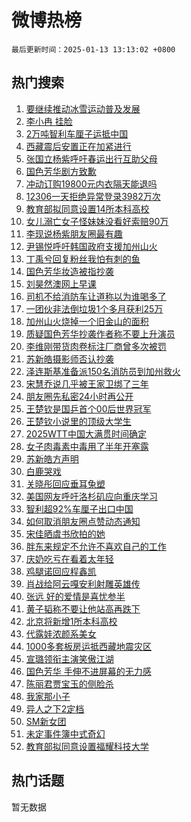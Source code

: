 # 微博热榜

`最后更新时间：2025-01-13 13:13:02 +0800`

## 热门搜索

1. [要继续推动冰雪运动普及发展](https://m.weibo.cn/search?containerid=100103type%3D1%26t%3D10%26q%3D%23%E8%A6%81%E7%BB%A7%E7%BB%AD%E6%8E%A8%E5%8A%A8%E5%86%B0%E9%9B%AA%E8%BF%90%E5%8A%A8%E6%99%AE%E5%8F%8A%E5%8F%91%E5%B1%95%23&stream_entry_id=51&isnewpage=1&extparam=seat%3D1%26stream_entry_id%3D51%26c_type%3D51%26pos%3D0%26q%3D%2523%25E8%25A6%2581%25E7%25BB%25A7%25E7%25BB%25AD%25E6%258E%25A8%25E5%258A%25A8%25E5%2586%25B0%25E9%259B%25AA%25E8%25BF%2590%25E5%258A%25A8%25E6%2599%25AE%25E5%258F%258A%25E5%258F%2591%25E5%25B1%2595%2523%26dgr%3D0%26cate%3D10103%26filter_type%3Drealtimehot%26display_time%3D1736745180%26pre_seqid%3D1736745180734063195307)
1. [李小冉 挂脸](https://m.weibo.cn/search?containerid=100103type%3D1%26t%3D10%26q%3D%E6%9D%8E%E5%B0%8F%E5%86%89+%E6%8C%82%E8%84%B8&stream_entry_id=31&isnewpage=1&extparam=seat%3D1%26stream_entry_id%3D31%26band_rank%3D1%26pos%3D0%26q%3D%25E6%259D%258E%25E5%25B0%258F%25E5%2586%2589%2520%25E6%258C%2582%25E8%2584%25B8%26dgr%3D0%26filter_type%3Drealtimehot%26c_type%3D31%26cate%3D5001%26realpos%3D1%26flag%3D1%26lcate%3D5001%26display_time%3D1736745180%26pre_seqid%3D1736745180734063195307)
1. [2万吨智利车厘子运抵中国](https://m.weibo.cn/search?containerid=100103type%3D1%26t%3D10%26q%3D%232%E4%B8%87%E5%90%A8%E6%99%BA%E5%88%A9%E8%BD%A6%E5%8E%98%E5%AD%90%E8%BF%90%E6%8A%B5%E4%B8%AD%E5%9B%BD%23&stream_entry_id=31&isnewpage=1&extparam=seat%3D1%26stream_entry_id%3D31%26band_rank%3D2%26pos%3D1%26q%3D%25232%25E4%25B8%2587%25E5%2590%25A8%25E6%2599%25BA%25E5%2588%25A9%25E8%25BD%25A6%25E5%258E%2598%25E5%25AD%2590%25E8%25BF%2590%25E6%258A%25B5%25E4%25B8%25AD%25E5%259B%25BD%2523%26dgr%3D0%26filter_type%3Drealtimehot%26c_type%3D31%26cate%3D5001%26realpos%3D2%26flag%3D1%26lcate%3D5001%26display_time%3D1736745180%26pre_seqid%3D1736745180734063195307)
1. [西藏震后安置正在加紧进行](https://m.weibo.cn/search?containerid=100103type%3D1%26t%3D10%26q%3D%23%E8%A5%BF%E8%97%8F%E9%9C%87%E5%90%8E%E5%AE%89%E7%BD%AE%E6%AD%A3%E5%9C%A8%E5%8A%A0%E7%B4%A7%E8%BF%9B%E8%A1%8C%23&stream_entry_id=31&isnewpage=1&extparam=seat%3D1%26stream_entry_id%3D31%26band_rank%3D3%26pos%3D2%26q%3D%2523%25E8%25A5%25BF%25E8%2597%258F%25E9%259C%2587%25E5%2590%258E%25E5%25AE%2589%25E7%25BD%25AE%25E6%25AD%25A3%25E5%259C%25A8%25E5%258A%25A0%25E7%25B4%25A7%25E8%25BF%259B%25E8%25A1%258C%2523%26dgr%3D0%26filter_type%3Drealtimehot%26c_type%3D31%26cate%3D5001%26realpos%3D3%26flag%3D0%26lcate%3D5001%26display_time%3D1736745180%26pre_seqid%3D1736745180734063195307)
1. [张国立杨紫呼吁春运出行互助父母](https://m.weibo.cn/search?containerid=100103type%3D1%26t%3D10%26q%3D%23%E5%BC%A0%E5%9B%BD%E7%AB%8B%E6%9D%A8%E7%B4%AB%E5%91%BC%E5%90%81%E6%98%A5%E8%BF%90%E5%87%BA%E8%A1%8C%E4%BA%92%E5%8A%A9%E7%88%B6%E6%AF%8D%23&stream_entry_id=31&isnewpage=1&extparam=seat%3D1%26stream_entry_id%3D31%26band_rank%3D4%26pos%3D3%26q%3D%2523%25E5%25BC%25A0%25E5%259B%25BD%25E7%25AB%258B%25E6%259D%25A8%25E7%25B4%25AB%25E5%2591%25BC%25E5%2590%2581%25E6%2598%25A5%25E8%25BF%2590%25E5%2587%25BA%25E8%25A1%258C%25E4%25BA%2592%25E5%258A%25A9%25E7%2588%25B6%25E6%25AF%258D%2523%26dgr%3D0%26adid%3D272299%26c_type%3D31%26is_ad_pos%3D1%26cate%3D5001%26topic_ad%3D1%26filter_type%3Drealtimehot%26lcate%3D5001%26display_time%3D1736745180%26pre_seqid%3D1736745180734063195307)
1. [国色芳华剧方致歉](https://m.weibo.cn/search?containerid=100103type%3D1%26t%3D10%26q%3D%23%E5%9B%BD%E8%89%B2%E8%8A%B3%E5%8D%8E%E5%89%A7%E6%96%B9%E8%87%B4%E6%AD%89%23&stream_entry_id=31&isnewpage=1&extparam=seat%3D1%26stream_entry_id%3D31%26band_rank%3D4%26pos%3D4%26q%3D%2523%25E5%259B%25BD%25E8%2589%25B2%25E8%258A%25B3%25E5%258D%258E%25E5%2589%25A7%25E6%2596%25B9%25E8%2587%25B4%25E6%25AD%2589%2523%26dgr%3D0%26filter_type%3Drealtimehot%26c_type%3D31%26cate%3D5001%26realpos%3D4%26flag%3D1%26lcate%3D5001%26display_time%3D1736745180%26pre_seqid%3D1736745180734063195307)
1. [冲动订购19800元内衣隔天能退吗](https://m.weibo.cn/search?containerid=100103type%3D1%26t%3D10%26q%3D%23%E5%86%B2%E5%8A%A8%E8%AE%A2%E8%B4%AD19800%E5%85%83%E5%86%85%E8%A1%A3%E9%9A%94%E5%A4%A9%E8%83%BD%E9%80%80%E5%90%97%23&stream_entry_id=31&isnewpage=1&extparam=seat%3D1%26stream_entry_id%3D31%26band_rank%3D5%26pos%3D5%26q%3D%2523%25E5%2586%25B2%25E5%258A%25A8%25E8%25AE%25A2%25E8%25B4%25AD19800%25E5%2585%2583%25E5%2586%2585%25E8%25A1%25A3%25E9%259A%2594%25E5%25A4%25A9%25E8%2583%25BD%25E9%2580%2580%25E5%2590%2597%2523%26dgr%3D0%26filter_type%3Drealtimehot%26c_type%3D31%26cate%3D5001%26realpos%3D5%26flag%3D1%26lcate%3D5001%26display_time%3D1736745180%26pre_seqid%3D1736745180734063195307)
1. [12306一天拒绝异常登录3982万次](https://m.weibo.cn/search?containerid=100103type%3D1%26t%3D10%26q%3D%2312306%E4%B8%80%E5%A4%A9%E6%8B%92%E7%BB%9D%E5%BC%82%E5%B8%B8%E7%99%BB%E5%BD%953982%E4%B8%87%E6%AC%A1%23&stream_entry_id=31&isnewpage=1&extparam=seat%3D1%26stream_entry_id%3D31%26band_rank%3D6%26pos%3D6%26q%3D%252312306%25E4%25B8%2580%25E5%25A4%25A9%25E6%258B%2592%25E7%25BB%259D%25E5%25BC%2582%25E5%25B8%25B8%25E7%2599%25BB%25E5%25BD%25953982%25E4%25B8%2587%25E6%25AC%25A1%2523%26dgr%3D0%26filter_type%3Drealtimehot%26c_type%3D31%26cate%3D5001%26realpos%3D6%26flag%3D2%26lcate%3D5001%26display_time%3D1736745180%26pre_seqid%3D1736745180734063195307)
1. [教育部拟同意设置14所本科高校](https://m.weibo.cn/search?containerid=100103type%3D1%26t%3D10%26q%3D%23%E6%95%99%E8%82%B2%E9%83%A8%E6%8B%9F%E5%90%8C%E6%84%8F%E8%AE%BE%E7%BD%AE14%E6%89%80%E6%9C%AC%E7%A7%91%E9%AB%98%E6%A0%A1%23&stream_entry_id=31&isnewpage=1&extparam=seat%3D1%26stream_entry_id%3D31%26band_rank%3D7%26pos%3D7%26q%3D%2523%25E6%2595%2599%25E8%2582%25B2%25E9%2583%25A8%25E6%258B%259F%25E5%2590%258C%25E6%2584%258F%25E8%25AE%25BE%25E7%25BD%25AE14%25E6%2589%2580%25E6%259C%25AC%25E7%25A7%2591%25E9%25AB%2598%25E6%25A0%25A1%2523%26dgr%3D0%26filter_type%3Drealtimehot%26c_type%3D31%26cate%3D5001%26realpos%3D7%26flag%3D1%26lcate%3D5001%26display_time%3D1736745180%26pre_seqid%3D1736745180734063195307)
1. [女儿溺亡女子怪妹妹没看好索赔90万](https://m.weibo.cn/search?containerid=100103type%3D1%26t%3D10%26q%3D%23%E5%A5%B3%E5%84%BF%E6%BA%BA%E4%BA%A1%E5%A5%B3%E5%AD%90%E6%80%AA%E5%A6%B9%E5%A6%B9%E6%B2%A1%E7%9C%8B%E5%A5%BD%E7%B4%A2%E8%B5%9490%E4%B8%87%23&stream_entry_id=31&isnewpage=1&extparam=seat%3D1%26stream_entry_id%3D31%26band_rank%3D8%26pos%3D8%26q%3D%2523%25E5%25A5%25B3%25E5%2584%25BF%25E6%25BA%25BA%25E4%25BA%25A1%25E5%25A5%25B3%25E5%25AD%2590%25E6%2580%25AA%25E5%25A6%25B9%25E5%25A6%25B9%25E6%25B2%25A1%25E7%259C%258B%25E5%25A5%25BD%25E7%25B4%25A2%25E8%25B5%259490%25E4%25B8%2587%2523%26dgr%3D0%26filter_type%3Drealtimehot%26c_type%3D31%26cate%3D5001%26realpos%3D8%26flag%3D2%26lcate%3D5001%26display_time%3D1736745180%26pre_seqid%3D1736745180734063195307)
1. [李现说杨紫朋友圈最有趣](https://m.weibo.cn/search?containerid=100103type%3D1%26t%3D10%26q%3D%23%E6%9D%8E%E7%8E%B0%E8%AF%B4%E6%9D%A8%E7%B4%AB%E6%9C%8B%E5%8F%8B%E5%9C%88%E6%9C%80%E6%9C%89%E8%B6%A3%23&stream_entry_id=31&isnewpage=1&extparam=seat%3D1%26stream_entry_id%3D31%26band_rank%3D9%26pos%3D9%26q%3D%2523%25E6%259D%258E%25E7%258E%25B0%25E8%25AF%25B4%25E6%259D%25A8%25E7%25B4%25AB%25E6%259C%258B%25E5%258F%258B%25E5%259C%2588%25E6%259C%2580%25E6%259C%2589%25E8%25B6%25A3%2523%26dgr%3D0%26filter_type%3Drealtimehot%26c_type%3D31%26cate%3D5001%26realpos%3D9%26flag%3D1%26lcate%3D5001%26display_time%3D1736745180%26pre_seqid%3D1736745180734063195307)
1. [尹锡悦呼吁韩国政府支援加州山火](https://m.weibo.cn/search?containerid=100103type%3D1%26t%3D10%26q%3D%23%E5%B0%B9%E9%94%A1%E6%82%A6%E5%91%BC%E5%90%81%E9%9F%A9%E5%9B%BD%E6%94%BF%E5%BA%9C%E6%94%AF%E6%8F%B4%E5%8A%A0%E5%B7%9E%E5%B1%B1%E7%81%AB%23&stream_entry_id=31&isnewpage=1&extparam=seat%3D1%26stream_entry_id%3D31%26band_rank%3D10%26pos%3D10%26q%3D%2523%25E5%25B0%25B9%25E9%2594%25A1%25E6%2582%25A6%25E5%2591%25BC%25E5%2590%2581%25E9%259F%25A9%25E5%259B%25BD%25E6%2594%25BF%25E5%25BA%259C%25E6%2594%25AF%25E6%258F%25B4%25E5%258A%25A0%25E5%25B7%259E%25E5%25B1%25B1%25E7%2581%25AB%2523%26dgr%3D0%26filter_type%3Drealtimehot%26c_type%3D31%26cate%3D5001%26realpos%3D10%26flag%3D1%26lcate%3D5001%26display_time%3D1736745180%26pre_seqid%3D1736745180734063195307)
1. [丁禹兮回复粉丝我怕有刺的鱼](https://m.weibo.cn/search?containerid=100103type%3D1%26t%3D10%26q%3D%23%E4%B8%81%E7%A6%B9%E5%85%AE%E5%9B%9E%E5%A4%8D%E7%B2%89%E4%B8%9D%E6%88%91%E6%80%95%E6%9C%89%E5%88%BA%E7%9A%84%E9%B1%BC%23&stream_entry_id=31&isnewpage=1&extparam=seat%3D1%26stream_entry_id%3D31%26band_rank%3D11%26pos%3D11%26q%3D%2523%25E4%25B8%2581%25E7%25A6%25B9%25E5%2585%25AE%25E5%259B%259E%25E5%25A4%258D%25E7%25B2%2589%25E4%25B8%259D%25E6%2588%2591%25E6%2580%2595%25E6%259C%2589%25E5%2588%25BA%25E7%259A%2584%25E9%25B1%25BC%2523%26dgr%3D0%26filter_type%3Drealtimehot%26c_type%3D31%26cate%3D5001%26realpos%3D11%26flag%3D1%26lcate%3D5001%26display_time%3D1736745180%26pre_seqid%3D1736745180734063195307)
1. [国色芳华妆造被指抄袭](https://m.weibo.cn/search?containerid=100103type%3D1%26t%3D10%26q%3D%23%E5%9B%BD%E8%89%B2%E8%8A%B3%E5%8D%8E%E5%A6%86%E9%80%A0%E8%A2%AB%E6%8C%87%E6%8A%84%E8%A2%AD%23&stream_entry_id=31&isnewpage=1&extparam=seat%3D1%26stream_entry_id%3D31%26band_rank%3D12%26pos%3D12%26q%3D%2523%25E5%259B%25BD%25E8%2589%25B2%25E8%258A%25B3%25E5%258D%258E%25E5%25A6%2586%25E9%2580%25A0%25E8%25A2%25AB%25E6%258C%2587%25E6%258A%2584%25E8%25A2%25AD%2523%26dgr%3D0%26filter_type%3Drealtimehot%26c_type%3D31%26cate%3D5001%26realpos%3D12%26flag%3D0%26lcate%3D5001%26display_time%3D1736745180%26pre_seqid%3D1736745180734063195307)
1. [刘昊然澳网上早课](https://m.weibo.cn/search?containerid=100103type%3D1%26t%3D10%26q%3D%23%E5%88%98%E6%98%8A%E7%84%B6%E6%BE%B3%E7%BD%91%E4%B8%8A%E6%97%A9%E8%AF%BE%23&stream_entry_id=31&isnewpage=1&extparam=seat%3D1%26stream_entry_id%3D31%26band_rank%3D13%26pos%3D13%26q%3D%2523%25E5%2588%2598%25E6%2598%258A%25E7%2584%25B6%25E6%25BE%25B3%25E7%25BD%2591%25E4%25B8%258A%25E6%2597%25A9%25E8%25AF%25BE%2523%26dgr%3D0%26filter_type%3Drealtimehot%26c_type%3D31%26cate%3D5001%26realpos%3D13%26flag%3D1%26lcate%3D5001%26display_time%3D1736745180%26pre_seqid%3D1736745180734063195307)
1. [司机不给消防车让道称以为谁喝多了](https://m.weibo.cn/search?containerid=100103type%3D1%26t%3D10%26q%3D%23%E5%8F%B8%E6%9C%BA%E4%B8%8D%E7%BB%99%E6%B6%88%E9%98%B2%E8%BD%A6%E8%AE%A9%E9%81%93%E7%A7%B0%E4%BB%A5%E4%B8%BA%E8%B0%81%E5%96%9D%E5%A4%9A%E4%BA%86%23&stream_entry_id=31&isnewpage=1&extparam=seat%3D1%26stream_entry_id%3D31%26band_rank%3D14%26pos%3D14%26q%3D%2523%25E5%258F%25B8%25E6%259C%25BA%25E4%25B8%258D%25E7%25BB%2599%25E6%25B6%2588%25E9%2598%25B2%25E8%25BD%25A6%25E8%25AE%25A9%25E9%2581%2593%25E7%25A7%25B0%25E4%25BB%25A5%25E4%25B8%25BA%25E8%25B0%2581%25E5%2596%259D%25E5%25A4%259A%25E4%25BA%2586%2523%26dgr%3D0%26filter_type%3Drealtimehot%26c_type%3D31%26cate%3D5001%26realpos%3D14%26flag%3D1%26lcate%3D5001%26display_time%3D1736745180%26pre_seqid%3D1736745180734063195307)
1. [一团伙非法倒垃圾1个多月获利25万](https://m.weibo.cn/search?containerid=100103type%3D1%26t%3D10%26q%3D%23%E4%B8%80%E5%9B%A2%E4%BC%99%E9%9D%9E%E6%B3%95%E5%80%92%E5%9E%83%E5%9C%BE1%E4%B8%AA%E5%A4%9A%E6%9C%88%E8%8E%B7%E5%88%A925%E4%B8%87%23&stream_entry_id=31&isnewpage=1&extparam=seat%3D1%26stream_entry_id%3D31%26band_rank%3D15%26pos%3D15%26q%3D%2523%25E4%25B8%2580%25E5%259B%25A2%25E4%25BC%2599%25E9%259D%259E%25E6%25B3%2595%25E5%2580%2592%25E5%259E%2583%25E5%259C%25BE1%25E4%25B8%25AA%25E5%25A4%259A%25E6%259C%2588%25E8%258E%25B7%25E5%2588%25A925%25E4%25B8%2587%2523%26dgr%3D0%26filter_type%3Drealtimehot%26c_type%3D31%26cate%3D5001%26realpos%3D15%26flag%3D1%26lcate%3D5001%26display_time%3D1736745180%26pre_seqid%3D1736745180734063195307)
1. [加州山火烧掉一个旧金山的面积](https://m.weibo.cn/search?containerid=100103type%3D1%26t%3D10%26q%3D%23%E5%8A%A0%E5%B7%9E%E5%B1%B1%E7%81%AB%E7%83%A7%E6%8E%89%E4%B8%80%E4%B8%AA%E6%97%A7%E9%87%91%E5%B1%B1%E7%9A%84%E9%9D%A2%E7%A7%AF%23&stream_entry_id=31&isnewpage=1&extparam=seat%3D1%26stream_entry_id%3D31%26band_rank%3D16%26pos%3D16%26q%3D%2523%25E5%258A%25A0%25E5%25B7%259E%25E5%25B1%25B1%25E7%2581%25AB%25E7%2583%25A7%25E6%258E%2589%25E4%25B8%2580%25E4%25B8%25AA%25E6%2597%25A7%25E9%2587%2591%25E5%25B1%25B1%25E7%259A%2584%25E9%259D%25A2%25E7%25A7%25AF%2523%26dgr%3D0%26filter_type%3Drealtimehot%26c_type%3D31%26cate%3D5001%26realpos%3D16%26flag%3D0%26lcate%3D5001%26display_time%3D1736745180%26pre_seqid%3D1736745180734063195307)
1. [质疑国色芳华抄袭作者称不要上升演员](https://m.weibo.cn/search?containerid=100103type%3D1%26t%3D10%26q%3D%23%E8%B4%A8%E7%96%91%E5%9B%BD%E8%89%B2%E8%8A%B3%E5%8D%8E%E6%8A%84%E8%A2%AD%E4%BD%9C%E8%80%85%E7%A7%B0%E4%B8%8D%E8%A6%81%E4%B8%8A%E5%8D%87%E6%BC%94%E5%91%98%23&stream_entry_id=31&isnewpage=1&extparam=seat%3D1%26stream_entry_id%3D31%26band_rank%3D17%26pos%3D17%26q%3D%2523%25E8%25B4%25A8%25E7%2596%2591%25E5%259B%25BD%25E8%2589%25B2%25E8%258A%25B3%25E5%258D%258E%25E6%258A%2584%25E8%25A2%25AD%25E4%25BD%259C%25E8%2580%2585%25E7%25A7%25B0%25E4%25B8%258D%25E8%25A6%2581%25E4%25B8%258A%25E5%258D%2587%25E6%25BC%2594%25E5%2591%2598%2523%26dgr%3D0%26filter_type%3Drealtimehot%26c_type%3D31%26cate%3D5001%26realpos%3D17%26flag%3D1%26lcate%3D5001%26display_time%3D1736745180%26pre_seqid%3D1736745180734063195307)
1. [李维刚带货肉卷标注厂商曾多次被罚](https://m.weibo.cn/search?containerid=100103type%3D1%26t%3D10%26q%3D%23%E6%9D%8E%E7%BB%B4%E5%88%9A%E5%B8%A6%E8%B4%A7%E8%82%89%E5%8D%B7%E6%A0%87%E6%B3%A8%E5%8E%82%E5%95%86%E6%9B%BE%E5%A4%9A%E6%AC%A1%E8%A2%AB%E7%BD%9A%23&stream_entry_id=31&isnewpage=1&extparam=seat%3D1%26stream_entry_id%3D31%26band_rank%3D18%26pos%3D18%26q%3D%2523%25E6%259D%258E%25E7%25BB%25B4%25E5%2588%259A%25E5%25B8%25A6%25E8%25B4%25A7%25E8%2582%2589%25E5%258D%25B7%25E6%25A0%2587%25E6%25B3%25A8%25E5%258E%2582%25E5%2595%2586%25E6%259B%25BE%25E5%25A4%259A%25E6%25AC%25A1%25E8%25A2%25AB%25E7%25BD%259A%2523%26dgr%3D0%26filter_type%3Drealtimehot%26c_type%3D31%26cate%3D5001%26realpos%3D18%26flag%3D1%26lcate%3D5001%26display_time%3D1736745180%26pre_seqid%3D1736745180734063195307)
1. [苏新皓摄影师否认抄袭](https://m.weibo.cn/search?containerid=100103type%3D1%26t%3D10%26q%3D%23%E8%8B%8F%E6%96%B0%E7%9A%93%E6%91%84%E5%BD%B1%E5%B8%88%E5%90%A6%E8%AE%A4%E6%8A%84%E8%A2%AD%23&stream_entry_id=31&isnewpage=1&extparam=seat%3D1%26stream_entry_id%3D31%26band_rank%3D19%26pos%3D19%26q%3D%2523%25E8%258B%258F%25E6%2596%25B0%25E7%259A%2593%25E6%2591%2584%25E5%25BD%25B1%25E5%25B8%2588%25E5%2590%25A6%25E8%25AE%25A4%25E6%258A%2584%25E8%25A2%25AD%2523%26dgr%3D0%26filter_type%3Drealtimehot%26c_type%3D31%26cate%3D5001%26realpos%3D19%26flag%3D1%26lcate%3D5001%26display_time%3D1736745180%26pre_seqid%3D1736745180734063195307)
1. [泽连斯基准备派150名消防员到加州救火](https://m.weibo.cn/search?containerid=100103type%3D1%26t%3D10%26q%3D%23%E6%B3%BD%E8%BF%9E%E6%96%AF%E5%9F%BA%E5%87%86%E5%A4%87%E6%B4%BE150%E5%90%8D%E6%B6%88%E9%98%B2%E5%91%98%E5%88%B0%E5%8A%A0%E5%B7%9E%E6%95%91%E7%81%AB%23&stream_entry_id=31&isnewpage=1&extparam=seat%3D1%26stream_entry_id%3D31%26band_rank%3D20%26pos%3D20%26q%3D%2523%25E6%25B3%25BD%25E8%25BF%259E%25E6%2596%25AF%25E5%259F%25BA%25E5%2587%2586%25E5%25A4%2587%25E6%25B4%25BE150%25E5%2590%258D%25E6%25B6%2588%25E9%2598%25B2%25E5%2591%2598%25E5%2588%25B0%25E5%258A%25A0%25E5%25B7%259E%25E6%2595%2591%25E7%2581%25AB%2523%26dgr%3D0%26filter_type%3Drealtimehot%26c_type%3D31%26cate%3D5001%26realpos%3D20%26flag%3D1%26lcate%3D5001%26display_time%3D1736745180%26pre_seqid%3D1736745180734063195307)
1. [宋慧乔说几乎被王家卫绑了三年](https://m.weibo.cn/search?containerid=100103type%3D1%26t%3D10%26q%3D%23%E5%AE%8B%E6%85%A7%E4%B9%94%E8%AF%B4%E5%87%A0%E4%B9%8E%E8%A2%AB%E7%8E%8B%E5%AE%B6%E5%8D%AB%E7%BB%91%E4%BA%86%E4%B8%89%E5%B9%B4%23&stream_entry_id=31&isnewpage=1&extparam=seat%3D1%26stream_entry_id%3D31%26band_rank%3D21%26pos%3D21%26q%3D%2523%25E5%25AE%258B%25E6%2585%25A7%25E4%25B9%2594%25E8%25AF%25B4%25E5%2587%25A0%25E4%25B9%258E%25E8%25A2%25AB%25E7%258E%258B%25E5%25AE%25B6%25E5%258D%25AB%25E7%25BB%2591%25E4%25BA%2586%25E4%25B8%2589%25E5%25B9%25B4%2523%26dgr%3D0%26filter_type%3Drealtimehot%26c_type%3D31%26cate%3D5001%26realpos%3D21%26flag%3D2%26lcate%3D5001%26display_time%3D1736745180%26pre_seqid%3D1736745180734063195307)
1. [朋友圈先私密24小时再公开](https://m.weibo.cn/search?containerid=100103type%3D1%26t%3D10%26q%3D%23%E6%9C%8B%E5%8F%8B%E5%9C%88%E5%85%88%E7%A7%81%E5%AF%8624%E5%B0%8F%E6%97%B6%E5%86%8D%E5%85%AC%E5%BC%80%23&stream_entry_id=31&isnewpage=1&extparam=seat%3D1%26stream_entry_id%3D31%26band_rank%3D22%26pos%3D22%26q%3D%2523%25E6%259C%258B%25E5%258F%258B%25E5%259C%2588%25E5%2585%2588%25E7%25A7%2581%25E5%25AF%258624%25E5%25B0%258F%25E6%2597%25B6%25E5%2586%258D%25E5%2585%25AC%25E5%25BC%2580%2523%26dgr%3D0%26filter_type%3Drealtimehot%26c_type%3D31%26cate%3D5001%26realpos%3D22%26flag%3D2%26lcate%3D5001%26display_time%3D1736745180%26pre_seqid%3D1736745180734063195307)
1. [王楚钦是国乒首个00后世界冠军](https://m.weibo.cn/search?containerid=100103type%3D1%26t%3D10%26q%3D%23%E7%8E%8B%E6%A5%9A%E9%92%A6%E6%98%AF%E5%9B%BD%E4%B9%92%E9%A6%96%E4%B8%AA00%E5%90%8E%E4%B8%96%E7%95%8C%E5%86%A0%E5%86%9B%23&stream_entry_id=31&isnewpage=1&extparam=seat%3D1%26stream_entry_id%3D31%26band_rank%3D23%26pos%3D23%26q%3D%2523%25E7%258E%258B%25E6%25A5%259A%25E9%2592%25A6%25E6%2598%25AF%25E5%259B%25BD%25E4%25B9%2592%25E9%25A6%2596%25E4%25B8%25AA00%25E5%2590%258E%25E4%25B8%2596%25E7%2595%258C%25E5%2586%25A0%25E5%2586%259B%2523%26dgr%3D0%26filter_type%3Drealtimehot%26c_type%3D31%26cate%3D5001%26realpos%3D23%26flag%3D0%26lcate%3D5001%26display_time%3D1736745180%26pre_seqid%3D1736745180734063195307)
1. [王楚钦小说里的顶级大学生](https://m.weibo.cn/search?containerid=100103type%3D1%26t%3D10%26q%3D%23%E7%8E%8B%E6%A5%9A%E9%92%A6%E5%B0%8F%E8%AF%B4%E9%87%8C%E7%9A%84%E9%A1%B6%E7%BA%A7%E5%A4%A7%E5%AD%A6%E7%94%9F%23&stream_entry_id=31&isnewpage=1&extparam=seat%3D1%26stream_entry_id%3D31%26band_rank%3D24%26pos%3D24%26q%3D%2523%25E7%258E%258B%25E6%25A5%259A%25E9%2592%25A6%25E5%25B0%258F%25E8%25AF%25B4%25E9%2587%258C%25E7%259A%2584%25E9%25A1%25B6%25E7%25BA%25A7%25E5%25A4%25A7%25E5%25AD%25A6%25E7%2594%259F%2523%26dgr%3D0%26filter_type%3Drealtimehot%26c_type%3D31%26cate%3D5001%26realpos%3D24%26flag%3D1%26lcate%3D5001%26display_time%3D1736745180%26pre_seqid%3D1736745180734063195307)
1. [2025WTT中国大满贯时间确定](https://m.weibo.cn/search?containerid=100103type%3D1%26t%3D10%26q%3D%232025WTT%E4%B8%AD%E5%9B%BD%E5%A4%A7%E6%BB%A1%E8%B4%AF%E6%97%B6%E9%97%B4%E7%A1%AE%E5%AE%9A%23&stream_entry_id=31&isnewpage=1&extparam=seat%3D1%26stream_entry_id%3D31%26band_rank%3D25%26pos%3D25%26q%3D%25232025WTT%25E4%25B8%25AD%25E5%259B%25BD%25E5%25A4%25A7%25E6%25BB%25A1%25E8%25B4%25AF%25E6%2597%25B6%25E9%2597%25B4%25E7%25A1%25AE%25E5%25AE%259A%2523%26dgr%3D0%26filter_type%3Drealtimehot%26c_type%3D31%26cate%3D5001%26realpos%3D25%26flag%3D0%26lcate%3D5001%26display_time%3D1736745180%26pre_seqid%3D1736745180734063195307)
1. [女子肉毒素中毒用了半年开塞露](https://m.weibo.cn/search?containerid=100103type%3D1%26t%3D10%26q%3D%23%E5%A5%B3%E5%AD%90%E8%82%89%E6%AF%92%E7%B4%A0%E4%B8%AD%E6%AF%92%E7%94%A8%E4%BA%86%E5%8D%8A%E5%B9%B4%E5%BC%80%E5%A1%9E%E9%9C%B2%23&stream_entry_id=31&isnewpage=1&extparam=seat%3D1%26stream_entry_id%3D31%26band_rank%3D26%26pos%3D26%26q%3D%2523%25E5%25A5%25B3%25E5%25AD%2590%25E8%2582%2589%25E6%25AF%2592%25E7%25B4%25A0%25E4%25B8%25AD%25E6%25AF%2592%25E7%2594%25A8%25E4%25BA%2586%25E5%258D%258A%25E5%25B9%25B4%25E5%25BC%2580%25E5%25A1%259E%25E9%259C%25B2%2523%26dgr%3D0%26filter_type%3Drealtimehot%26c_type%3D31%26cate%3D5001%26realpos%3D26%26flag%3D0%26lcate%3D5001%26display_time%3D1736745180%26pre_seqid%3D1736745180734063195307)
1. [苏新皓方声明](https://m.weibo.cn/search?containerid=100103type%3D1%26t%3D10%26q%3D%23%E8%8B%8F%E6%96%B0%E7%9A%93%E6%96%B9%E5%A3%B0%E6%98%8E%23&stream_entry_id=31&isnewpage=1&extparam=seat%3D1%26stream_entry_id%3D31%26band_rank%3D27%26pos%3D27%26q%3D%2523%25E8%258B%258F%25E6%2596%25B0%25E7%259A%2593%25E6%2596%25B9%25E5%25A3%25B0%25E6%2598%258E%2523%26dgr%3D0%26filter_type%3Drealtimehot%26c_type%3D31%26cate%3D5001%26realpos%3D27%26flag%3D0%26lcate%3D5001%26display_time%3D1736745180%26pre_seqid%3D1736745180734063195307)
1. [白鹿哭戏](https://m.weibo.cn/search?containerid=100103type%3D1%26t%3D10%26q%3D%E7%99%BD%E9%B9%BF%E5%93%AD%E6%88%8F&stream_entry_id=31&isnewpage=1&extparam=seat%3D1%26stream_entry_id%3D31%26band_rank%3D28%26pos%3D28%26q%3D%25E7%2599%25BD%25E9%25B9%25BF%25E5%2593%25AD%25E6%2588%258F%26dgr%3D0%26filter_type%3Drealtimehot%26c_type%3D31%26cate%3D5001%26realpos%3D28%26flag%3D1%26lcate%3D5001%26display_time%3D1736745180%26pre_seqid%3D1736745180734063195307)
1. [关晓彤回应垂耳兔塑](https://m.weibo.cn/search?containerid=100103type%3D1%26t%3D10%26q%3D%23%E5%85%B3%E6%99%93%E5%BD%A4%E5%9B%9E%E5%BA%94%E5%9E%82%E8%80%B3%E5%85%94%E5%A1%91%23&stream_entry_id=31&isnewpage=1&extparam=seat%3D1%26stream_entry_id%3D31%26band_rank%3D29%26pos%3D29%26q%3D%2523%25E5%2585%25B3%25E6%2599%2593%25E5%25BD%25A4%25E5%259B%259E%25E5%25BA%2594%25E5%259E%2582%25E8%2580%25B3%25E5%2585%2594%25E5%25A1%2591%2523%26dgr%3D0%26filter_type%3Drealtimehot%26c_type%3D31%26cate%3D5001%26realpos%3D29%26flag%3D1%26lcate%3D5001%26display_time%3D1736745180%26pre_seqid%3D1736745180734063195307)
1. [美国网友呼吁洛杉矶应向重庆学习](https://m.weibo.cn/search?containerid=100103type%3D1%26t%3D10%26q%3D%23%E7%BE%8E%E5%9B%BD%E7%BD%91%E5%8F%8B%E5%91%BC%E5%90%81%E6%B4%9B%E6%9D%89%E7%9F%B6%E5%BA%94%E5%90%91%E9%87%8D%E5%BA%86%E5%AD%A6%E4%B9%A0%23&stream_entry_id=31&isnewpage=1&extparam=seat%3D1%26stream_entry_id%3D31%26band_rank%3D30%26pos%3D30%26q%3D%2523%25E7%25BE%258E%25E5%259B%25BD%25E7%25BD%2591%25E5%258F%258B%25E5%2591%25BC%25E5%2590%2581%25E6%25B4%259B%25E6%259D%2589%25E7%259F%25B6%25E5%25BA%2594%25E5%2590%2591%25E9%2587%258D%25E5%25BA%2586%25E5%25AD%25A6%25E4%25B9%25A0%2523%26dgr%3D0%26filter_type%3Drealtimehot%26c_type%3D31%26cate%3D5001%26realpos%3D30%26flag%3D1%26lcate%3D5001%26display_time%3D1736745180%26pre_seqid%3D1736745180734063195307)
1. [智利超92%车厘子出口中国](https://m.weibo.cn/search?containerid=100103type%3D1%26t%3D10%26q%3D%23%E6%99%BA%E5%88%A9%E8%B6%8592%25%E8%BD%A6%E5%8E%98%E5%AD%90%E5%87%BA%E5%8F%A3%E4%B8%AD%E5%9B%BD%23&stream_entry_id=31&isnewpage=1&extparam=seat%3D1%26stream_entry_id%3D31%26band_rank%3D31%26pos%3D31%26q%3D%2523%25E6%2599%25BA%25E5%2588%25A9%25E8%25B6%258592%2525%25E8%25BD%25A6%25E5%258E%2598%25E5%25AD%2590%25E5%2587%25BA%25E5%258F%25A3%25E4%25B8%25AD%25E5%259B%25BD%2523%26dgr%3D0%26filter_type%3Drealtimehot%26c_type%3D31%26cate%3D5001%26realpos%3D31%26flag%3D1%26lcate%3D5001%26display_time%3D1736745180%26pre_seqid%3D1736745180734063195307)
1. [如何取消朋友圈点赞动态通知](https://m.weibo.cn/search?containerid=100103type%3D1%26t%3D10%26q%3D%23%E5%A6%82%E4%BD%95%E5%8F%96%E6%B6%88%E6%9C%8B%E5%8F%8B%E5%9C%88%E7%82%B9%E8%B5%9E%E5%8A%A8%E6%80%81%E9%80%9A%E7%9F%A5%23&stream_entry_id=31&isnewpage=1&extparam=seat%3D1%26stream_entry_id%3D31%26band_rank%3D32%26pos%3D32%26q%3D%2523%25E5%25A6%2582%25E4%25BD%2595%25E5%258F%2596%25E6%25B6%2588%25E6%259C%258B%25E5%258F%258B%25E5%259C%2588%25E7%2582%25B9%25E8%25B5%259E%25E5%258A%25A8%25E6%2580%2581%25E9%2580%259A%25E7%259F%25A5%2523%26dgr%3D0%26filter_type%3Drealtimehot%26c_type%3D31%26cate%3D5001%26realpos%3D32%26flag%3D0%26lcate%3D5001%26display_time%3D1736745180%26pre_seqid%3D1736745180734063195307)
1. [宋佳晒虞书欣拍的她](https://m.weibo.cn/search?containerid=100103type%3D1%26t%3D10%26q%3D%23%E5%AE%8B%E4%BD%B3%E6%99%92%E8%99%9E%E4%B9%A6%E6%AC%A3%E6%8B%8D%E7%9A%84%E5%A5%B9%23&stream_entry_id=31&isnewpage=1&extparam=seat%3D1%26stream_entry_id%3D31%26band_rank%3D33%26pos%3D33%26q%3D%2523%25E5%25AE%258B%25E4%25BD%25B3%25E6%2599%2592%25E8%2599%259E%25E4%25B9%25A6%25E6%25AC%25A3%25E6%258B%258D%25E7%259A%2584%25E5%25A5%25B9%2523%26dgr%3D0%26filter_type%3Drealtimehot%26c_type%3D31%26cate%3D5001%26realpos%3D33%26flag%3D0%26lcate%3D5001%26display_time%3D1736745180%26pre_seqid%3D1736745180734063195307)
1. [胖东来规定不允许不喜欢自己的工作](https://m.weibo.cn/search?containerid=100103type%3D1%26t%3D10%26q%3D%23%E8%83%96%E4%B8%9C%E6%9D%A5%E8%A7%84%E5%AE%9A%E4%B8%8D%E5%85%81%E8%AE%B8%E4%B8%8D%E5%96%9C%E6%AC%A2%E8%87%AA%E5%B7%B1%E7%9A%84%E5%B7%A5%E4%BD%9C%23&stream_entry_id=31&isnewpage=1&extparam=seat%3D1%26stream_entry_id%3D31%26band_rank%3D34%26pos%3D34%26q%3D%2523%25E8%2583%2596%25E4%25B8%259C%25E6%259D%25A5%25E8%25A7%2584%25E5%25AE%259A%25E4%25B8%258D%25E5%2585%2581%25E8%25AE%25B8%25E4%25B8%258D%25E5%2596%259C%25E6%25AC%25A2%25E8%2587%25AA%25E5%25B7%25B1%25E7%259A%2584%25E5%25B7%25A5%25E4%25BD%259C%2523%26dgr%3D0%26filter_type%3Drealtimehot%26c_type%3D31%26cate%3D5001%26realpos%3D34%26flag%3D1%26lcate%3D5001%26display_time%3D1736745180%26pre_seqid%3D1736745180734063195307)
1. [庆奶吃亏在看着太年轻](https://m.weibo.cn/search?containerid=100103type%3D1%26t%3D10%26q%3D%E5%BA%86%E5%A5%B6%E5%90%83%E4%BA%8F%E5%9C%A8%E7%9C%8B%E7%9D%80%E5%A4%AA%E5%B9%B4%E8%BD%BB&stream_entry_id=31&isnewpage=1&extparam=seat%3D1%26stream_entry_id%3D31%26band_rank%3D35%26pos%3D35%26q%3D%25E5%25BA%2586%25E5%25A5%25B6%25E5%2590%2583%25E4%25BA%258F%25E5%259C%25A8%25E7%259C%258B%25E7%259D%2580%25E5%25A4%25AA%25E5%25B9%25B4%25E8%25BD%25BB%26dgr%3D0%26filter_type%3Drealtimehot%26c_type%3D31%26cate%3D5001%26realpos%3D35%26flag%3D1%26lcate%3D5001%26display_time%3D1736745180%26pre_seqid%3D1736745180734063195307)
1. [鸡腿诺回应程鑫凯](https://m.weibo.cn/search?containerid=100103type%3D1%26t%3D10%26q%3D%23%E9%B8%A1%E8%85%BF%E8%AF%BA%E5%9B%9E%E5%BA%94%E7%A8%8B%E9%91%AB%E5%87%AF%23&stream_entry_id=31&isnewpage=1&extparam=seat%3D1%26stream_entry_id%3D31%26band_rank%3D36%26pos%3D36%26q%3D%2523%25E9%25B8%25A1%25E8%2585%25BF%25E8%25AF%25BA%25E5%259B%259E%25E5%25BA%2594%25E7%25A8%258B%25E9%2591%25AB%25E5%2587%25AF%2523%26dgr%3D0%26filter_type%3Drealtimehot%26c_type%3D31%26cate%3D5001%26realpos%3D36%26flag%3D0%26lcate%3D5001%26display_time%3D1736745180%26pre_seqid%3D1736745180734063195307)
1. [肖战给阿云嘎安利射雕英雄传](https://m.weibo.cn/search?containerid=100103type%3D1%26t%3D10%26q%3D%23%E8%82%96%E6%88%98%E7%BB%99%E9%98%BF%E4%BA%91%E5%98%8E%E5%AE%89%E5%88%A9%E5%B0%84%E9%9B%95%E8%8B%B1%E9%9B%84%E4%BC%A0%23&stream_entry_id=31&isnewpage=1&extparam=seat%3D1%26stream_entry_id%3D31%26band_rank%3D37%26pos%3D37%26q%3D%2523%25E8%2582%2596%25E6%2588%2598%25E7%25BB%2599%25E9%2598%25BF%25E4%25BA%2591%25E5%2598%258E%25E5%25AE%2589%25E5%2588%25A9%25E5%25B0%2584%25E9%259B%2595%25E8%258B%25B1%25E9%259B%2584%25E4%25BC%25A0%2523%26dgr%3D0%26filter_type%3Drealtimehot%26c_type%3D31%26cate%3D5001%26realpos%3D37%26flag%3D0%26lcate%3D5001%26display_time%3D1736745180%26pre_seqid%3D1736745180734063195307)
1. [张远 好的爱情是喜忧参半](https://m.weibo.cn/search?containerid=100103type%3D1%26t%3D10%26q%3D%E5%BC%A0%E8%BF%9C+%E5%A5%BD%E7%9A%84%E7%88%B1%E6%83%85%E6%98%AF%E5%96%9C%E5%BF%A7%E5%8F%82%E5%8D%8A&stream_entry_id=31&isnewpage=1&extparam=seat%3D1%26stream_entry_id%3D31%26band_rank%3D38%26pos%3D38%26q%3D%25E5%25BC%25A0%25E8%25BF%259C%2520%25E5%25A5%25BD%25E7%259A%2584%25E7%2588%25B1%25E6%2583%2585%25E6%2598%25AF%25E5%2596%259C%25E5%25BF%25A7%25E5%258F%2582%25E5%258D%258A%26dgr%3D0%26filter_type%3Drealtimehot%26c_type%3D31%26cate%3D5001%26realpos%3D38%26flag%3D1%26lcate%3D5001%26display_time%3D1736745180%26pre_seqid%3D1736745180734063195307)
1. [黄子韬称不要让他站高再跌下](https://m.weibo.cn/search?containerid=100103type%3D1%26t%3D10%26q%3D%23%E9%BB%84%E5%AD%90%E9%9F%AC%E7%A7%B0%E4%B8%8D%E8%A6%81%E8%AE%A9%E4%BB%96%E7%AB%99%E9%AB%98%E5%86%8D%E8%B7%8C%E4%B8%8B%23&stream_entry_id=31&isnewpage=1&extparam=seat%3D1%26stream_entry_id%3D31%26band_rank%3D39%26pos%3D39%26q%3D%2523%25E9%25BB%2584%25E5%25AD%2590%25E9%259F%25AC%25E7%25A7%25B0%25E4%25B8%258D%25E8%25A6%2581%25E8%25AE%25A9%25E4%25BB%2596%25E7%25AB%2599%25E9%25AB%2598%25E5%2586%258D%25E8%25B7%258C%25E4%25B8%258B%2523%26dgr%3D0%26filter_type%3Drealtimehot%26c_type%3D31%26cate%3D5001%26realpos%3D39%26flag%3D0%26lcate%3D5001%26display_time%3D1736745180%26pre_seqid%3D1736745180734063195307)
1. [北京将新增1所本科高校](https://m.weibo.cn/search?containerid=100103type%3D1%26t%3D10%26q%3D%23%E5%8C%97%E4%BA%AC%E5%B0%86%E6%96%B0%E5%A2%9E1%E6%89%80%E6%9C%AC%E7%A7%91%E9%AB%98%E6%A0%A1%23&stream_entry_id=31&isnewpage=1&extparam=seat%3D1%26stream_entry_id%3D31%26band_rank%3D40%26pos%3D40%26q%3D%2523%25E5%258C%2597%25E4%25BA%25AC%25E5%25B0%2586%25E6%2596%25B0%25E5%25A2%259E1%25E6%2589%2580%25E6%259C%25AC%25E7%25A7%2591%25E9%25AB%2598%25E6%25A0%25A1%2523%26dgr%3D0%26filter_type%3Drealtimehot%26c_type%3D31%26cate%3D5001%26realpos%3D40%26flag%3D1%26lcate%3D5001%26display_time%3D1736745180%26pre_seqid%3D1736745180734063195307)
1. [代露娃浓颜系美女](https://m.weibo.cn/search?containerid=100103type%3D1%26t%3D10%26q%3D%23%E4%BB%A3%E9%9C%B2%E5%A8%83%E6%B5%93%E9%A2%9C%E7%B3%BB%E7%BE%8E%E5%A5%B3%23&stream_entry_id=31&isnewpage=1&extparam=seat%3D1%26stream_entry_id%3D31%26band_rank%3D41%26pos%3D41%26q%3D%2523%25E4%25BB%25A3%25E9%259C%25B2%25E5%25A8%2583%25E6%25B5%2593%25E9%25A2%259C%25E7%25B3%25BB%25E7%25BE%258E%25E5%25A5%25B3%2523%26dgr%3D0%26filter_type%3Drealtimehot%26c_type%3D31%26cate%3D5001%26realpos%3D41%26flag%3D1%26lcate%3D5001%26display_time%3D1736745180%26pre_seqid%3D1736745180734063195307)
1. [1000多套板房运抵西藏地震灾区](https://m.weibo.cn/search?containerid=100103type%3D1%26t%3D10%26q%3D%231000%E5%A4%9A%E5%A5%97%E6%9D%BF%E6%88%BF%E8%BF%90%E6%8A%B5%E8%A5%BF%E8%97%8F%E5%9C%B0%E9%9C%87%E7%81%BE%E5%8C%BA%23&stream_entry_id=31&isnewpage=1&extparam=seat%3D1%26stream_entry_id%3D31%26band_rank%3D42%26pos%3D42%26q%3D%25231000%25E5%25A4%259A%25E5%25A5%2597%25E6%259D%25BF%25E6%2588%25BF%25E8%25BF%2590%25E6%258A%25B5%25E8%25A5%25BF%25E8%2597%258F%25E5%259C%25B0%25E9%259C%2587%25E7%2581%25BE%25E5%258C%25BA%2523%26dgr%3D0%26filter_type%3Drealtimehot%26c_type%3D31%26cate%3D5001%26realpos%3D42%26flag%3D1%26lcate%3D5001%26display_time%3D1736745180%26pre_seqid%3D1736745180734063195307)
1. [宣璐领衔主演笑傲江湖](https://m.weibo.cn/search?containerid=100103type%3D1%26t%3D10%26q%3D%23%E5%AE%A3%E7%92%90%E9%A2%86%E8%A1%94%E4%B8%BB%E6%BC%94%E7%AC%91%E5%82%B2%E6%B1%9F%E6%B9%96%23&stream_entry_id=31&isnewpage=1&extparam=seat%3D1%26stream_entry_id%3D31%26band_rank%3D43%26pos%3D43%26q%3D%2523%25E5%25AE%25A3%25E7%2592%2590%25E9%25A2%2586%25E8%25A1%2594%25E4%25B8%25BB%25E6%25BC%2594%25E7%25AC%2591%25E5%2582%25B2%25E6%25B1%259F%25E6%25B9%2596%2523%26dgr%3D0%26filter_type%3Drealtimehot%26c_type%3D31%26cate%3D5001%26realpos%3D43%26flag%3D0%26lcate%3D5001%26display_time%3D1736745180%26pre_seqid%3D1736745180734063195307)
1. [国色芳华 手伸不进屏幕的无力感](https://m.weibo.cn/search?containerid=100103type%3D1%26t%3D10%26q%3D%E5%9B%BD%E8%89%B2%E8%8A%B3%E5%8D%8E+%E6%89%8B%E4%BC%B8%E4%B8%8D%E8%BF%9B%E5%B1%8F%E5%B9%95%E7%9A%84%E6%97%A0%E5%8A%9B%E6%84%9F&stream_entry_id=31&isnewpage=1&extparam=seat%3D1%26stream_entry_id%3D31%26band_rank%3D44%26pos%3D44%26q%3D%25E5%259B%25BD%25E8%2589%25B2%25E8%258A%25B3%25E5%258D%258E%2520%25E6%2589%258B%25E4%25BC%25B8%25E4%25B8%258D%25E8%25BF%259B%25E5%25B1%258F%25E5%25B9%2595%25E7%259A%2584%25E6%2597%25A0%25E5%258A%259B%25E6%2584%259F%26dgr%3D0%26filter_type%3Drealtimehot%26c_type%3D31%26cate%3D5001%26realpos%3D44%26flag%3D1%26lcate%3D5001%26display_time%3D1736745180%26pre_seqid%3D1736745180734063195307)
1. [陈丽君贾宝玉的侧脸杀](https://m.weibo.cn/search?containerid=100103type%3D1%26t%3D10%26q%3D%23%E9%99%88%E4%B8%BD%E5%90%9B%E8%B4%BE%E5%AE%9D%E7%8E%89%E7%9A%84%E4%BE%A7%E8%84%B8%E6%9D%80%23&stream_entry_id=31&isnewpage=1&extparam=seat%3D1%26stream_entry_id%3D31%26band_rank%3D45%26pos%3D45%26q%3D%2523%25E9%2599%2588%25E4%25B8%25BD%25E5%2590%259B%25E8%25B4%25BE%25E5%25AE%259D%25E7%258E%2589%25E7%259A%2584%25E4%25BE%25A7%25E8%2584%25B8%25E6%259D%2580%2523%26dgr%3D0%26filter_type%3Drealtimehot%26c_type%3D31%26cate%3D5001%26realpos%3D45%26flag%3D0%26lcate%3D5001%26display_time%3D1736745180%26pre_seqid%3D1736745180734063195307)
1. [我家那小子](https://m.weibo.cn/search?containerid=100103type%3D1%26t%3D10%26q%3D%E6%88%91%E5%AE%B6%E9%82%A3%E5%B0%8F%E5%AD%90&stream_entry_id=31&isnewpage=1&extparam=seat%3D1%26stream_entry_id%3D31%26band_rank%3D46%26pos%3D46%26q%3D%25E6%2588%2591%25E5%25AE%25B6%25E9%2582%25A3%25E5%25B0%258F%25E5%25AD%2590%26dgr%3D0%26filter_type%3Drealtimehot%26c_type%3D31%26cate%3D5001%26realpos%3D46%26flag%3D1%26lcate%3D5001%26display_time%3D1736745180%26pre_seqid%3D1736745180734063195307)
1. [异人之下2定档](https://m.weibo.cn/search?containerid=100103type%3D1%26t%3D10%26q%3D%23%E5%BC%82%E4%BA%BA%E4%B9%8B%E4%B8%8B2%E5%AE%9A%E6%A1%A3%23&stream_entry_id=31&isnewpage=1&extparam=seat%3D1%26stream_entry_id%3D31%26band_rank%3D47%26pos%3D47%26q%3D%2523%25E5%25BC%2582%25E4%25BA%25BA%25E4%25B9%258B%25E4%25B8%258B2%25E5%25AE%259A%25E6%25A1%25A3%2523%26dgr%3D0%26filter_type%3Drealtimehot%26c_type%3D31%26cate%3D5001%26realpos%3D47%26flag%3D0%26lcate%3D5001%26display_time%3D1736745180%26pre_seqid%3D1736745180734063195307)
1. [SM新女团](https://m.weibo.cn/search?containerid=100103type%3D1%26t%3D10%26q%3DSM%E6%96%B0%E5%A5%B3%E5%9B%A2&stream_entry_id=31&isnewpage=1&extparam=seat%3D1%26stream_entry_id%3D31%26band_rank%3D48%26pos%3D48%26q%3DSM%25E6%2596%25B0%25E5%25A5%25B3%25E5%259B%25A2%26dgr%3D0%26filter_type%3Drealtimehot%26c_type%3D31%26cate%3D5001%26realpos%3D48%26flag%3D1%26lcate%3D5001%26display_time%3D1736745180%26pre_seqid%3D1736745180734063195307)
1. [未定事件簿中式奇幻](https://m.weibo.cn/search?containerid=100103type%3D1%26t%3D10%26q%3D%23%E6%9C%AA%E5%AE%9A%E4%BA%8B%E4%BB%B6%E7%B0%BF%E4%B8%AD%E5%BC%8F%E5%A5%87%E5%B9%BB%23&stream_entry_id=31&isnewpage=1&extparam=seat%3D1%26stream_entry_id%3D31%26band_rank%3D49%26pos%3D49%26q%3D%2523%25E6%259C%25AA%25E5%25AE%259A%25E4%25BA%258B%25E4%25BB%25B6%25E7%25B0%25BF%25E4%25B8%25AD%25E5%25BC%258F%25E5%25A5%2587%25E5%25B9%25BB%2523%26dgr%3D0%26filter_type%3Drealtimehot%26c_type%3D31%26cate%3D5001%26realpos%3D49%26flag%3D1%26lcate%3D5001%26display_time%3D1736745180%26pre_seqid%3D1736745180734063195307)
1. [教育部拟同意设置福耀科技大学](https://m.weibo.cn/search?containerid=100103type%3D1%26t%3D10%26q%3D%23%E6%95%99%E8%82%B2%E9%83%A8%E6%8B%9F%E5%90%8C%E6%84%8F%E8%AE%BE%E7%BD%AE%E7%A6%8F%E8%80%80%E7%A7%91%E6%8A%80%E5%A4%A7%E5%AD%A6%23&stream_entry_id=31&isnewpage=1&extparam=seat%3D1%26stream_entry_id%3D31%26band_rank%3D50%26pos%3D50%26q%3D%2523%25E6%2595%2599%25E8%2582%25B2%25E9%2583%25A8%25E6%258B%259F%25E5%2590%258C%25E6%2584%258F%25E8%25AE%25BE%25E7%25BD%25AE%25E7%25A6%258F%25E8%2580%2580%25E7%25A7%2591%25E6%258A%2580%25E5%25A4%25A7%25E5%25AD%25A6%2523%26dgr%3D0%26filter_type%3Drealtimehot%26c_type%3D31%26cate%3D5001%26realpos%3D50%26flag%3D1%26lcate%3D5001%26display_time%3D1736745180%26pre_seqid%3D1736745180734063195307)

## 热门话题

暂无数据
